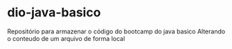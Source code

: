 # dio-java-basico
Repositório para armazenar o código do bootcamp do java basico
Alterando o conteudo de um arquivo de forma local